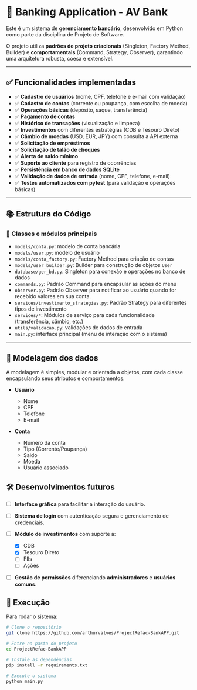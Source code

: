 
# 🏦 Banking Application - AV Bank

Este é um sistema de **gerenciamento bancário**, desenvolvido em Python como parte da disciplina de Projeto de Software.

O projeto utiliza **padrões de projeto criacionais** (Singleton, Factory Method, Builder) e **comportamentais** (Command, Strategy, Observer), garantindo uma arquitetura robusta, coesa e extensível.

---

## ✅ Funcionalidades implementadas

* ✅ **Cadastro de usuários** (nome, CPF, telefone e e-mail com validação)
* ✅ **Cadastro de contas** (corrente ou poupança, com escolha de moeda)
* ✅ **Operações básicas** (depósito, saque, transferência)
* ✅ **Pagamento de contas**
* ✅ **Histórico de transações** (visualização e limpeza)
* ✅ **Investimentos** com diferentes estratégias (CDB e Tesouro Direto)
* ✅ **Câmbio de moedas** (USD, EUR, JPY) com consulta a API externa
* ✅ **Solicitação de empréstimos**
* ✅ **Solicitação de talão de cheques**
* ✅ **Alerta de saldo mínimo**
* ✅ **Suporte ao cliente** para registro de ocorrências
* ✅ **Persistência em banco de dados SQLite**
* ✅ **Validação de dados de entrada** (nome, CPF, telefone, e-mail)
* ✅ **Testes automatizados com pytest** (para validação e operações básicas)


---

## 📚 Estrutura do Código

### 🧱 Classes e módulos principais

* `models/conta.py`: modelo de conta bancária
* `models/user.py`: modelo de usuário
* `models/conta_factory.py`: Factory Method para criação de contas
* `models/user_builder.py`: Builder para construção de objetos `User`
* `database/ger_bd.py`: Singleton para conexão e operações no banco de dados
* `commands.py`: Padrão Command para encapsular as ações do menu
* `observer.py`: Padrão Observer para notificar ao usuário quando for recebido valores em sua conta. 
* `services/investimento_strategies.py`: Padrão Strategy para diferentes tipos de investimento
* `services/*`: Módulos de serviço para cada funcionalidade (transferência, câmbio, etc.)
* `utils/validacao.py`: validações de dados de entrada
* `main.py`: interface principal (menu de interação com o sistema)

---

## 📌 Modelagem dos dados

A modelagem é simples, modular e orientada a objetos, com cada classe encapsulando seus atributos e comportamentos.

* **Usuário**

  * Nome
  * CPF
  * Telefone
  * E-mail

* **Conta**

  * Número da conta
  * Tipo (Corrente/Poupança)
  * Saldo
  * Moeda
  * Usuário associado

## 🛠️ Desenvolvimentos futuros

* [ ] **Interface gráfica** para facilitar a interação do usuário.
* [ ] **Sistema de login** com autenticação segura e gerenciamento de credenciais.
* [ ] **Módulo de investimentos** com suporte a:
  * [x] CDB
  * [x] Tesouro Direto
  * [ ] FIIs
  * [ ] Ações
* [ ] **Gestão de permissões** diferenciando **administradores** e **usuários comuns**.


## 🚀 Execução

Para rodar o sistema:

```bash
# Clone o repositório
git clone https://github.com/arthurvalves/ProjectRefac-BankAPP.git

# Entre na pasta do projeto
cd ProjectRefac-BankAPP

# Instale as dependências
pip install -r requirements.txt

# Execute o sistema
python main.py
```
